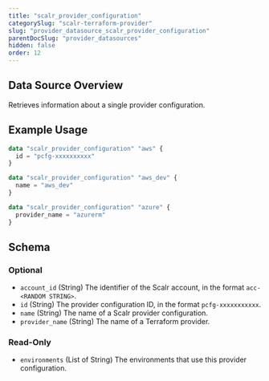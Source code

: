 ```yaml
---
title: "scalr_provider_configuration"
categorySlug: "scalr-terraform-provider"
slug: "provider_datasource_scalr_provider_configuration"
parentDocSlug: "provider_datasources"
hidden: false
order: 12
---
```

## Data Source Overview

Retrieves information about a single provider configuration.

## Example Usage

```terraform
data "scalr_provider_configuration" "aws" {
  id = "pcfg-xxxxxxxxxx"
}

data "scalr_provider_configuration" "aws_dev" {
  name = "aws_dev"
}

data "scalr_provider_configuration" "azure" {
  provider_name = "azurerm"
}
```

<!-- schema generated by tfplugindocs -->
## Schema

### Optional

- `account_id` (String) The identifier of the Scalr account, in the format `acc-<RANDOM STRING>`.
- `id` (String) The provider configuration ID, in the format `pcfg-xxxxxxxxxxx`.
- `name` (String) The name of a Scalr provider configuration.
- `provider_name` (String) The name of a Terraform provider.

### Read-Only

- `environments` (List of String) The environments that use this provider configuration.
